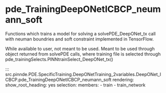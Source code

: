 # pde_TrainingDeepONetICBCP_neumann_soft

Functions which trains a model for solving a solvePDE_DeepONet_tx call with neuman boundries and soft constraint implemented in TensorFlow.

While available to user, not meant to be used. Meant to be used through
object returned from solvePDE calls, where training file is selected through pde_trainingSelects.PINNtrainSelect_DeepONet_tx()

::: src.pinnde.PDE.SpecificTraining.DeepONetTraining_2variables.DeepONet_ICBCP.pde_TrainingDeepONetICBCP_neumann_soft
    rendering:
      show_root_heading: yes
    selection:
      members:
        - train
        - train_network